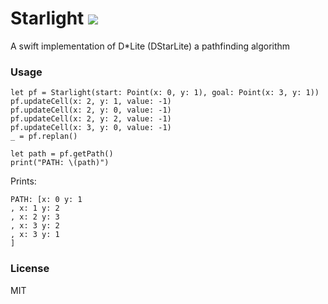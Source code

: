 # Starlight ![](https://img.shields.io/badge/swift-3-brightgreen.svg) 
A swift implementation of D*Lite (DStarLite) a pathfinding algorithm

### Usage

```
let pf = Starlight(start: Point(x: 0, y: 1), goal: Point(x: 3, y: 1))
pf.updateCell(x: 2, y: 1, value: -1)
pf.updateCell(x: 2, y: 0, value: -1)
pf.updateCell(x: 2, y: 2, value: -1)
pf.updateCell(x: 3, y: 0, value: -1)
_ = pf.replan()

let path = pf.getPath()
print("PATH: \(path)")
```

Prints:

```
PATH: [x: 0 y: 1
, x: 1 y: 2
, x: 2 y: 3
, x: 3 y: 2
, x: 3 y: 1
]
```

### License 
MIT
